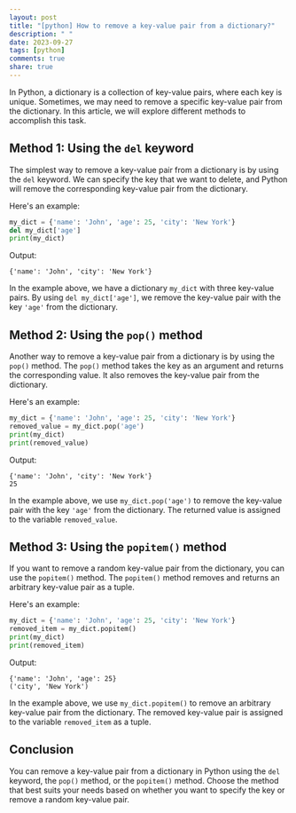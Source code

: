 ```yaml
---
layout: post
title: "[python] How to remove a key-value pair from a dictionary?"
description: " "
date: 2023-09-27
tags: [python]
comments: true
share: true
---
```


In Python, a dictionary is a collection of key-value pairs, where each key is unique. Sometimes, we may need to remove a specific key-value pair from the dictionary. In this article, we will explore different methods to accomplish this task.

## Method 1: Using the `del` keyword

The simplest way to remove a key-value pair from a dictionary is by using the `del` keyword. We can specify the key that we want to delete, and Python will remove the corresponding key-value pair from the dictionary.

Here's an example:

```python
my_dict = {'name': 'John', 'age': 25, 'city': 'New York'}
del my_dict['age']
print(my_dict)
```

Output:
```
{'name': 'John', 'city': 'New York'}
```

In the example above, we have a dictionary `my_dict` with three key-value pairs. By using `del my_dict['age']`, we remove the key-value pair with the key `'age'` from the dictionary.

## Method 2: Using the `pop()` method

Another way to remove a key-value pair from a dictionary is by using the `pop()` method. The `pop()` method takes the key as an argument and returns the corresponding value. It also removes the key-value pair from the dictionary.

Here's an example:

```python
my_dict = {'name': 'John', 'age': 25, 'city': 'New York'}
removed_value = my_dict.pop('age')
print(my_dict)
print(removed_value)
```

Output:
```
{'name': 'John', 'city': 'New York'}
25
```

In the example above, we use `my_dict.pop('age')` to remove the key-value pair with the key `'age'` from the dictionary. The returned value is assigned to the variable `removed_value`.

## Method 3: Using the `popitem()` method

If you want to remove a random key-value pair from the dictionary, you can use the `popitem()` method. The `popitem()` method removes and returns an arbitrary key-value pair as a tuple.

Here's an example:

```python
my_dict = {'name': 'John', 'age': 25, 'city': 'New York'}
removed_item = my_dict.popitem()
print(my_dict)
print(removed_item)
```

Output:
```
{'name': 'John', 'age': 25}
('city', 'New York')
```

In the example above, we use `my_dict.popitem()` to remove an arbitrary key-value pair from the dictionary. The removed key-value pair is assigned to the variable `removed_item` as a tuple.

## Conclusion

You can remove a key-value pair from a dictionary in Python using the `del` keyword, the `pop()` method, or the `popitem()` method. Choose the method that best suits your needs based on whether you want to specify the key or remove a random key-value pair.